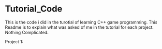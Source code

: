 # Tutorial_Code
This is the code i did in the turotial of learning C++ game programming.
This Readme is to explain what was asked of me in the tutorial for each project. Nothing Complicated.

Project 1: 
